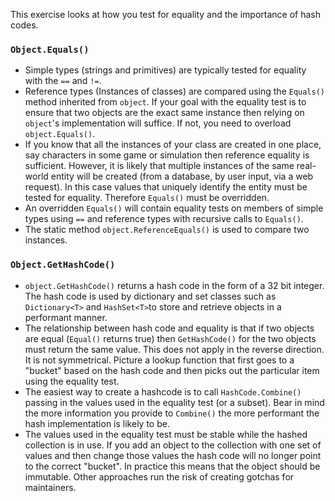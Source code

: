 This exercise looks at how you test for equality and the importance of hash codes.

### `Object.Equals()`

- Simple types (strings and primitives) are typically tested for equality with the `==` and `!=`.
- Reference types (Instances of classes) are compared using the `Equals()` method inherited from `object`. If your goal with the equality test is to ensure that two objects are the exact same instance then relying on `object`'s implementation will suffice. If not, you need to overload `object.Equals()`.
- If you know that all the instances of your class are created in one place, say characters in some game or simulation then reference equality is sufficient. However, it is likely that multiple instances of the same real-world entity will be created (from a database, by user input, via a web request). In this case values that uniquely identify the entity must be tested for equality. Therefore `Equals()` must be overridden.
- An overridden `Equals()` will contain equality tests on members of simple types using `==` and reference types with recursive calls to `Equals()`.
- The static method `object.ReferenceEquals()` is used to compare two instances.

### `Object.GetHashCode()`

- `object.GetHashCode()` returns a hash code in the form of a 32 bit integer. The hash code is used by dictionary and set classes such as `Dictionary<T>` and `HashSet<T>`to store and retrieve objects in a performant manner.
- The relationship between hash code and equality is that if two objects are equal (`Equal()` returns true) then `GetHashCode()` for the two objects must return the same value. This does not apply in the reverse direction. It is not symmetrical. Picture a lookup function that first goes to a "bucket" based on the hash code and then picks out the particular item using the equality test.
- The easiest way to create a hashcode is to call `HashCode.Combine()` passing in the values used in the equality test (or a subset). Bear in mind the more information you provide to `Combine()` the more performant the hash implementation is likely to be.
- The values used in the equality test must be stable while the hashed collection is in use. If you add an object to the collection with one set of values and then change those values the hash code will no longer point to the correct "bucket". In practice this means that the object should be immutable. Other approaches run the risk of creating gotchas for maintainers.

